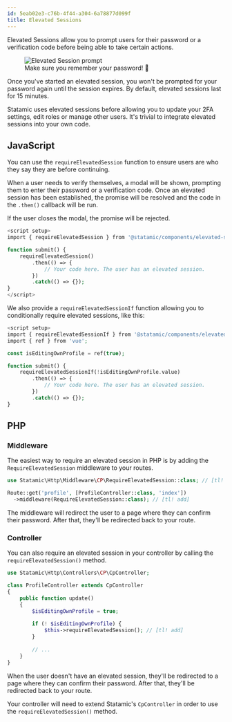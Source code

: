 ```yaml
---
id: 5eab02e3-c76b-4f44-a304-6a78877d099f
title: Elevated Sessions
---
```


Elevated Sessions allow you to prompt users for their password or a verification code before being able to take certain actions.

<figure>
    <img src="/img/elevated-session.png" alt="Elevated Session prompt">
    <figcaption>Make sure you remember your password! 🔑</figcaption>
</figure>

Once you've started an elevated session, you won't be prompted for your password again until the session expires. By default, elevated sessions last for 15 minutes.

Statamic uses elevated sessions before allowing you to update your 2FA settings, edit roles or manage other users. It's trivial to integrate elevated sessions into your own code.

## JavaScript

You can use the `requireElevatedSession` function to ensure users are who they say they are before continuing.

When a user needs to verify themselves, a modal will be shown, prompting them to enter their password or a verification code. Once an elevated session has been established, the promise will be resolved and the code in the `.then()` callback will be run.

If the user closes the modal, the promise will be rejected.

```php
<script setup>
import { requireElevatedSession } from '@statamic/components/elevated-sessions';

function submit() {
    requireElevatedSession()
        .then(() => {
            // Your code here. The user has an elevated session.
        })
        .catch(() => {});
}
</script>
```

We also provide a `requireElevatedSessionIf` function allowing you to conditionally require elevated sessions, like this:

```php
<script setup>
import { requireElevatedSessionIf } from '@statamic/components/elevated-sessions';
import { ref } from 'vue';

const isEditingOwnProfile = ref(true);

function submit() {
    requireElevatedSessionIf(!isEditingOwnProfile.value)
        .then(() => {
            // Your code here. The user has an elevated session.
        })
        .catch(() => {});
}
```

## PHP

### Middleware

The easiest way to require an elevated session in PHP is by adding the `RequireElevatedSession` middleware to your routes.

```php
use Statamic\Http\Middleware\CP\RequireElevatedSession::class; // [tl! add]

Route::get('profile', [ProfileController::class, 'index'])
  ->middleware(RequireElevatedSession::class); // [tl! add]
```

The middleware will redirect the user to a page where they can confirm their password. After that, they'll be redirected back to your route.

### Controller

You can also require an elevated session in your controller by calling the `requireElevatedSession()` method.

```php
use Statamic\Http\Controllers\CP\CpController;

class ProfileController extends CpController
{
    public function update() 
    {
        $isEditingOwnProfile = true;
        
        if (! $isEditingOwnProfile) {
            $this->requireElevatedSession(); // [tl! add]
        }
    
        // ...
    }
}
```

When the user doesn't have an elevated session, they'll be redirected to a page where they can confirm their password. After that, they'll be redirected back to your route.

Your controller will need to extend Statamic's `CpController` in order to use the `requireElevatedSession()` method.